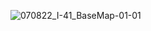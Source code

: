 ![070822_I-41_BaseMap-01-01](https://user-images.githubusercontent.com/113372183/189929347-915f4f24-2ee4-4baa-8282-423ef68c1e2a.jpg)
